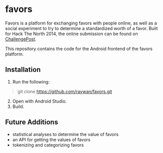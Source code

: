 favors
======

Favors is a platform for exchanging favors with people online, as well as a social experiment to try to determine a standardized worth of a favor. Built for Hack The North 2014, the online submission can be found on [ChallengePost](http://hackthenorth.challengepost.com/submissions/27189-favors).

This repository contains the code for the Android frontend of the favors platform.

## Installation

1. Run the following: 

> git clone https://github.com/raywan/favors.git

2. Open with Android Studio.
3. Build.

## Future Additions

- statistical analyses to determine the value of favors
- an API for getting the values of favors
- tokenizing and categorizing favors


